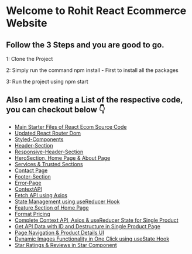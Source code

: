 # Welcome to Rohit React Ecommerce Website

## Follow the 3 Steps and you are good to go.

1: Clone the Project

2: Simply run the command npm install - First to install all the packages

3: Run the project using npm start

## Also I am creating a List of the respective code, you can checkout below 👇
<ul>
  <li><a href="https://github.com/rohitverma0234/React-Ecommerce/tree/main">Main Starter Files of React Ecom Source Code</a></li>
  <li><a href="https://github.com/rohitverma0234/React-Ecommerce/tree/React-Router-dom">Updated React Router Dom</a></li>
  <li><a href="https://github.com/rohitverma0234/React-Ecommerce/tree/02_Styled-Components">Styled-Components</a></li>
  <li><a href="https://github.com/rohitverma0234/React-Ecommerce/tree/03_Header-Section">Header-Section</a></li>
  <li><a href="https://github.com/rohitverma0234/React-Ecommerce/tree/04_Header-Responsiveness">Responsive-Header-Section</a></li>
  <li><a href="https://github.com/rohitverma0234/React-Ecommerce/tree/Home-%26-About-Page-with-Hero-Section">HeroSection, Home Page & About Page</a></li>
  <li><a href="https://github.com/rohitverma0234/React-Ecommerce/tree/06_Services-%26-Trusted-Section">Services & Trusted Sections</a></li>
  <li><a href="https://github.com/rohitverma0234/React-Ecommerce/tree/07_Contact-Page">Contact Page</a></li>
  <li><a href="https://github.com/rohitverma0234/React-Ecommerce/tree/08_Footer-Section">Footer-Section</a></li>
  <li><a href="https://github.com/rohitverma0234/React-Ecommerce/tree/09_Error-Page">Error-Page</a></li>
  <li><a href="https://github.com/rohitverma0234/React-Ecommerce/tree/10_Context-API-with-Provider-%26-useContext-Hooks">ContextAPI</a></li>
  <li><a href="https://github.com/rohitverma0234/React-Ecommerce/tree/11_Fetch-API-Data-using-Axios">Fetch API using Axios</a></li>
  <li><a href="https://github.com/rohitverma0234/React-Ecommerce/tree/12_State-Management-using-useReducer-Hook">State Management using useReducer Hook</a></li> 
  <li><a href="https://github.com/rohitverma0234/React-Ecommerce/tree/13_Feature-Section-of-Home-Page">Feature Section of Home Page</a></li> 
  <li><a href="https://github.com/rohitverma0234/React-Ecommerce/tree/14_Format-Price-Dollar-Currency">Format Pricing</a></li>
  <li><a href="https://github.com/rohitverma0234/React-Ecommerce/tree/15_SingleProduct-Page-(1)">Complete Context API, Axios & useReducer State for Single Product</a></li>
  <li><a href="https://github.com/rohitverma0234/React-Ecommerce/tree/16_SingleProduct-Page-(2)">Get API Data with ID and Destructure in Single Product Page</a></li>
  <li><a href="https://github.com/rohitverma0234/React-Ecommerce/tree/17_Page-Navigation-%26-Product-Details-UI">Page Navigation & Product Details UI</a></li>
  <li><a href="https://github.com/rohitverma0234/React-Ecommerce/tree/18_Dynamic-Images-Functionality">Dynamic Images Functionality in One Click using useState Hook</a></li>
  <li><a href="https://github.com/rohitverma0234/React-Ecommerce/tree/19_Star-Ratings-Component-%26-Reviews">Star Ratings & Reviews in Star Component</a></li>
</ul>
